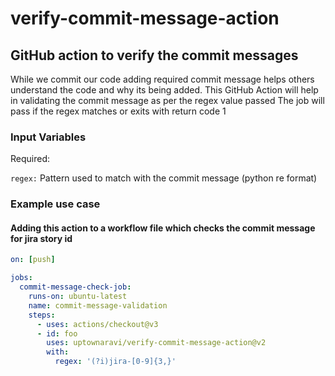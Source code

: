 # verify-commit-message-action
## GitHub action to verify the commit messages

While we commit our code adding required commit message helps others understand the code and why its being added.
This GitHub Action will help in validating the commit message as per the regex value passed
The job will pass if the regex matches or exits with return code 1

### Input Variables
Required:

`regex:` Pattern used to match with the commit message (python re format)


### Example use case
#### Adding this action to a workflow file which checks the commit message for jira story id
```yaml
on: [push]

jobs:
  commit-message-check-job:
    runs-on: ubuntu-latest
    name: commit-message-validation
    steps:
      - uses: actions/checkout@v3
      - id: foo
        uses: uptownaravi/verify-commit-message-action@v2
        with:
          regex: '(?i)jira-[0-9]{3,}'
```

